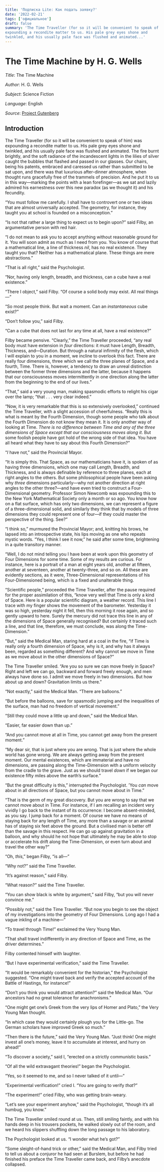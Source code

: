 ```yaml
---
title: 'Подписка Lite: Как подать заявку?'
date: '2022-02-21'
tags: ['официальное']
draft: false
summary: 'The Time Traveller (for so it will be convenient to speak of him) was
expounding a recondite matter to us. His pale grey eyes shone and
twinkled, and his usually pale face was flushed and animated...'
---
```


# The Time Machine by H. G. Wells

_Title_: The Time Machine

_Author_: H. G. Wells

_Subject_: Science Fiction

_Language_: English

_Source_: [Project Gutenberg](https://www.gutenberg.org/ebooks/35)

## Introduction

The Time Traveller (for so it will be convenient to speak of him) was
expounding a recondite matter to us. His pale grey eyes shone and
twinkled, and his usually pale face was flushed and animated. The fire
burnt brightly, and the soft radiance of the incandescent lights in the
lilies of silver caught the bubbles that flashed and passed in our
glasses. Our chairs, being his patents, embraced and caressed us rather
than submitted to be sat upon, and there was that luxurious
after-dinner atmosphere, when thought runs gracefully free of the
trammels of precision. And he put it to us in this way—marking the
points with a lean forefinger—as we sat and lazily admired his
earnestness over this new paradox (as we thought it) and his fecundity.

“You must follow me carefully. I shall have to controvert one or two
ideas that are almost universally accepted. The geometry, for instance,
they taught you at school is founded on a misconception.”

“Is not that rather a large thing to expect us to begin upon?” said
Filby, an argumentative person with red hair.

“I do not mean to ask you to accept anything without reasonable ground
for it. You will soon admit as much as I need from you. You know of
course that a mathematical line, a line of thickness _nil_, has no real
existence. They taught you that? Neither has a mathematical plane.
These things are mere abstractions.”

“That is all right,” said the Psychologist.

“Nor, having only length, breadth, and thickness, can a cube have a
real existence.”

“There I object,” said Filby. “Of course a solid body may exist. All
real things—”

“So most people think. But wait a moment. Can an _instantaneous_ cube
exist?”

“Don’t follow you,” said Filby.

“Can a cube that does not last for any time at all, have a real
existence?”

Filby became pensive. “Clearly,” the Time Traveller proceeded, “any
real body must have extension in _four_ directions: it must have
Length, Breadth, Thickness, and—Duration. But through a natural
infirmity of the flesh, which I will explain to you in a moment, we
incline to overlook this fact. There are really four dimensions, three
which we call the three planes of Space, and a fourth, Time. There is,
however, a tendency to draw an unreal distinction between the former
three dimensions and the latter, because it happens that our
consciousness moves intermittently in one direction along the latter
from the beginning to the end of our lives.”

“That,” said a very young man, making spasmodic efforts to relight his
cigar over the lamp; “that . . . very clear indeed.”

“Now, it is very remarkable that this is so extensively overlooked,”
continued the Time Traveller, with a slight accession of cheerfulness.
“Really this is what is meant by the Fourth Dimension, though some
people who talk about the Fourth Dimension do not know they mean it. It
is only another way of looking at Time. _There is no difference between
Time and any of the three dimensions of Space except that our
consciousness moves along it_. But some foolish people have got hold of
the wrong side of that idea. You have all heard what they have to say
about this Fourth Dimension?”

“_I_ have not,” said the Provincial Mayor.

“It is simply this. That Space, as our mathematicians have it, is
spoken of as having three dimensions, which one may call Length,
Breadth, and Thickness, and is always definable by reference to three
planes, each at right angles to the others. But some philosophical
people have been asking why _three_ dimensions particularly—why not
another direction at right angles to the other three?—and have even
tried to construct a Four-Dimensional geometry. Professor Simon Newcomb
was expounding this to the New York Mathematical Society only a month
or so ago. You know how on a flat surface, which has only two
dimensions, we can represent a figure of a three-dimensional solid, and
similarly they think that by models of three dimensions they could
represent one of four—if they could master the perspective of the
thing. See?”

“I think so,” murmured the Provincial Mayor; and, knitting his brows,
he lapsed into an introspective state, his lips moving as one who
repeats mystic words. “Yes, I think I see it now,” he said after some
time, brightening in a quite transitory manner.

“Well, I do not mind telling you I have been at work upon this geometry
of Four Dimensions for some time. Some of my results are curious. For
instance, here is a portrait of a man at eight years old, another at
fifteen, another at seventeen, another at twenty-three, and so on. All
these are evidently sections, as it were, Three-Dimensional
representations of his Four-Dimensioned being, which is a fixed and
unalterable thing.

“Scientific people,” proceeded the Time Traveller, after the pause
required for the proper assimilation of this, “know very well that Time
is only a kind of Space. Here is a popular scientific diagram, a
weather record. This line I trace with my finger shows the movement of
the barometer. Yesterday it was so high, yesterday night it fell, then
this morning it rose again, and so gently upward to here. Surely the
mercury did not trace this line in any of the dimensions of Space
generally recognised? But certainly it traced such a line, and that
line, therefore, we must conclude, was along the Time-Dimension.”

“But,” said the Medical Man, staring hard at a coal in the fire, “if
Time is really only a fourth dimension of Space, why is it, and why has
it always been, regarded as something different? And why cannot we move
in Time as we move about in the other dimensions of Space?”

The Time Traveller smiled. “Are you so sure we can move freely in
Space? Right and left we can go, backward and forward freely enough,
and men always have done so. I admit we move freely in two dimensions.
But how about up and down? Gravitation limits us there.”

“Not exactly,” said the Medical Man. “There are balloons.”

“But before the balloons, save for spasmodic jumping and the
inequalities of the surface, man had no freedom of vertical movement.”

“Still they could move a little up and down,” said the Medical Man.

“Easier, far easier down than up.”

“And you cannot move at all in Time, you cannot get away from the
present moment.”

“My dear sir, that is just where you are wrong. That is just where the
whole world has gone wrong. We are always getting away from the present
moment. Our mental existences, which are immaterial and have no
dimensions, are passing along the Time-Dimension with a uniform
velocity from the cradle to the grave. Just as we should travel _down_
if we began our existence fifty miles above the earth’s surface.”

“But the great difficulty is this,” interrupted the Psychologist. ’You
_can_ move about in all directions of Space, but you cannot move about
in Time.”

“That is the germ of my great discovery. But you are wrong to say that
we cannot move about in Time. For instance, if I am recalling an
incident very vividly I go back to the instant of its occurrence: I
become absent-minded, as you say. I jump back for a moment. Of course
we have no means of staying back for any length of Time, any more than
a savage or an animal has of staying six feet above the ground. But a
civilised man is better off than the savage in this respect. He can go
up against gravitation in a balloon, and why should he not hope that
ultimately he may be able to stop or accelerate his drift along the
Time-Dimension, or even turn about and travel the other way?”

“Oh, _this_,” began Filby, “is all—”

“Why not?” said the Time Traveller.

“It’s against reason,” said Filby.

“What reason?” said the Time Traveller.

“You can show black is white by argument,” said Filby, “but you will
never convince me.”

“Possibly not,” said the Time Traveller. “But now you begin to see the
object of my investigations into the geometry of Four Dimensions. Long
ago I had a vague inkling of a machine—”

“To travel through Time!” exclaimed the Very Young Man.

“That shall travel indifferently in any direction of Space and Time, as
the driver determines.”

Filby contented himself with laughter.

“But I have experimental verification,” said the Time Traveller.

“It would be remarkably convenient for the historian,” the Psychologist
suggested. “One might travel back and verify the accepted account of
the Battle of Hastings, for instance!”

“Don’t you think you would attract attention?” said the Medical Man.
“Our ancestors had no great tolerance for anachronisms.”

“One might get one’s Greek from the very lips of Homer and Plato,” the
Very Young Man thought.

“In which case they would certainly plough you for the Little-go. The
German scholars have improved Greek so much.”

“Then there is the future,” said the Very Young Man. “Just think! One
might invest all one’s money, leave it to accumulate at interest, and
hurry on ahead!”

“To discover a society,” said I, “erected on a strictly communistic
basis.”

“Of all the wild extravagant theories!” began the Psychologist.

“Yes, so it seemed to me, and so I never talked of it until—”

“Experimental verification!” cried I. “You are going to verify _that_?”

“The experiment!” cried Filby, who was getting brain-weary.

“Let’s see your experiment anyhow,” said the Psychologist, “though it’s
all humbug, you know.”

The Time Traveller smiled round at us. Then, still smiling faintly, and
with his hands deep in his trousers pockets, he walked slowly out of
the room, and we heard his slippers shuffling down the long passage to
his laboratory.

The Psychologist looked at us. “I wonder what he’s got?”

“Some sleight-of-hand trick or other,” said the Medical Man, and Filby
tried to tell us about a conjuror he had seen at Burslem, but before he
had finished his preface the Time Traveller came back, and Filby’s
anecdote collapsed.
